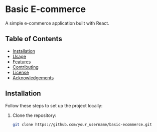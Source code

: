 # Basic E-commerce

A simple e-commerce application built with React.

## Table of Contents

- [Installation](#installation)
- [Usage](#usage)
- [Features](#features)
- [Contributing](#contributing)
- [License](#license)
- [Acknowledgements](#acknowledgements)

## Installation

Follow these steps to set up the project locally:

1. Clone the repository:
   ```sh
   git clone https://github.com/your_username/basic-ecommerce.git
